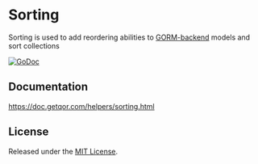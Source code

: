 # Sorting

Sorting is used to add reordering abilities to [GORM-backend](https://github.com/jinzhu/gorm) models and sort collections

[![GoDoc](https://godoc.org/github.com/aghape/sorting?status.svg)](https://godoc.org/github.com/aghape/sorting)

## Documentation

<https://doc.getqor.com/helpers/sorting.html>

## License

Released under the [MIT License](http://opensource.org/licenses/MIT).
